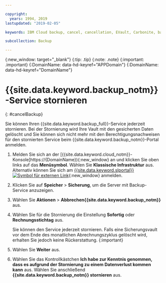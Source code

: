 ```yaml
---

copyright:
  years: 1994, 2019
lastupdated: "2019-02-05"

keywords: IBM Cloud backup, cancel, cancellation, EVault, Carbonite, backup

subcollection: Backup

---
```

{:new_window: target="_blank"}
{:tip: .tip}
{:note: .note}
{:important: .important}
{:DomainName: data-hd-keyref="APPDomain"}
{:DomainName: data-hd-keyref="DomainName"}

# {{site.data.keyword.backup_notm}}-Service stornieren
{: #cancelBackup}

Sie können Ihren {{site.data.keyword.backup_full}}-Service jederzeit stornieren. Bei der Stornierung wird Ihre Vault mit den gesicherten Daten gelöscht und Sie können sich nicht mehr mit den Berechtigungsnachweisen für den stornierten Service beim {{site.data.keyword.backup_notm}}-Portal anmelden.

1. Melden Sie sich an der [{{site.data.keyword.cloud_notm}}-Konsole]https://{DomainName}){:new_window} an und klicken Sie oben links auf das **Menüsymbol**. Wählen Sie **Klassische Infrastruktur** aus.<br/>
   Alternativ können Sie sich am [{{site.data.keyword.slportal}} ![Symbol für externen Link](../../icons/launch-glyph.svg "Symbol für externen Link")](https://control.softlayer.com/){:new_window} anmelden.
2. Klicken Sie auf **Speicher** > **Sicherung**, um die Server mit Backup-Service anzuzeigen.
3. Wählen Sie **Aktionen** > **Abbrechen{{site.data.keyword.backup_notm}}** aus.
4. Wählen Sie für die Stornierung die Einstellung **Sofortig** oder **Rechnungsstichtag** aus.

   Sie können den Service jederzeit stornieren. Falls eine Sicherungsvault vor dem Ende des monatlichen Abrechnungszyklus gelöscht wird, erhalten Sie jedoch keine Rückerstattung.
   {:important}
5. Wählen Sie **Weiter** aus.
6. Wählen Sie das Kontrollkästchen **Ich habe zur Kenntnis genommen, dass es aufgrund der Stornierung zu einem Datenverlust kommen kann** aus. Wählen Sie anschließend **{{site.data.keyword.backup_notm}} stornieren** aus.
